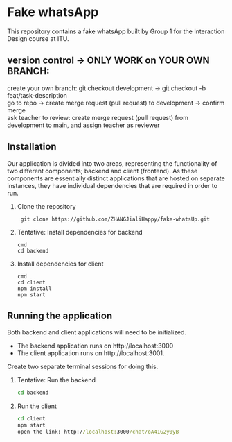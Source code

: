 # Fake whatsApp

This repository contains a fake whatsApp built by Group 1 for the Interaction Design course at ITU.

## version control -> ONLY WORK on YOUR OWN BRANCH:
create your own branch: git checkout development -> git checkout -b feat/task-description <br/>
go to repo -> create merge request (pull request) to development -> confirm merge <br/>
ask teacher to review: create merge request (pull request) from development to main, and assign teacher as reviewer <br/>

## Installation

Our application is divided into two areas, representing the functionality of two different components; backend and client (frontend). As these components are essentially distinct applications that are hosted on separate instances, they have individual dependencies that are required in order to run.

1. Clone the repository

    ``` git clone https://github.com/ZHANGJialiHappy/fake-whatsUp.git```

2. Tentative: Install dependencies for backend

    ```
    cmd
    cd backend

    ```

3. Install dependencies for client

    ```
    cmd
    cd client
    npm install
    npm start
    ```

## Running the application

Both backend and client applications will need to be initialized.

* The backend application runs on http://localhost:3000
* The client application runs on http://localhost:3001.

Create two separate terminal sessions for doing this.

1. Tentative: Run the backend

    ``` cmd
    cd backend

    ```

2. Run the client

    ```cmd
    cd client
    npm start
    open the link: http://localhost:3000/chat/oA41G2y0yB
    ```
